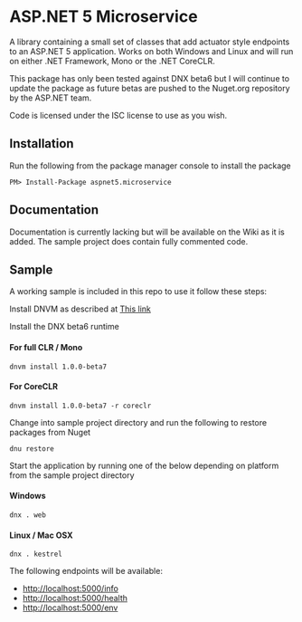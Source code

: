 # ASP.NET 5 Microservice

A library containing a small set of classes that add actuator style endpoints to an ASP.NET 5 application. Works on both Windows and Linux and will run on either .NET Framework, Mono or the .NET CoreCLR.

This package has only been tested against DNX beta6 but I will continue to update the package as future betas are pushed to the Nuget.org repository by the ASP.NET team.

Code is licensed under the ISC license to use as you wish.

## Installation

Run the following from the package manager console to install the package

```
PM> Install-Package aspnet5.microservice
```

## Documentation

Documentation is currently lacking but will be available on the Wiki as it is added. The sample project does contain fully commented code.

## Sample

A working sample is included in this repo to use it follow these steps:

Install DNVM as described at [This link](https://github.com/aspnet/Home)

Install the DNX beta6 runtime

#### For full CLR / Mono
```
dnvm install 1.0.0-beta7
```

#### For CoreCLR
```
dnvm install 1.0.0-beta7 -r coreclr
```

Change into sample project directory and run the following to restore packages from Nuget

```
dnu restore
```

Start the application by running one of the below depending on platform from the sample project directory

#### Windows
```
dnx . web
```

#### Linux / Mac OSX
```
dnx . kestrel
```

The following endpoints will be available:

- [http://localhost:5000/info](http://localhost:5000/info)
- [http://localhost:5000/health](http://localhost:5000/health)
- [http://localhost:5000/env](http://localhost:5000/env)
